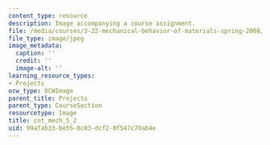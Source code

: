 ```yaml
---
content_type: resource
description: Image accompanying a course assignment.
file: /media/courses/3-22-mechanical-behavior-of-materials-spring-2008/99afab33be558c03dcf20f547c70ab4e_cnt_mech_5_2.jpg
file_type: image/jpeg
image_metadata:
  caption: ''
  credit: ''
  image-alt: ''
learning_resource_types:
- Projects
ocw_type: OCWImage
parent_title: Projects
parent_type: CourseSection
resourcetype: Image
title: cnt_mech_5_2
uid: 99afab33-be55-8c03-dcf2-0f547c70ab4e
---
```

